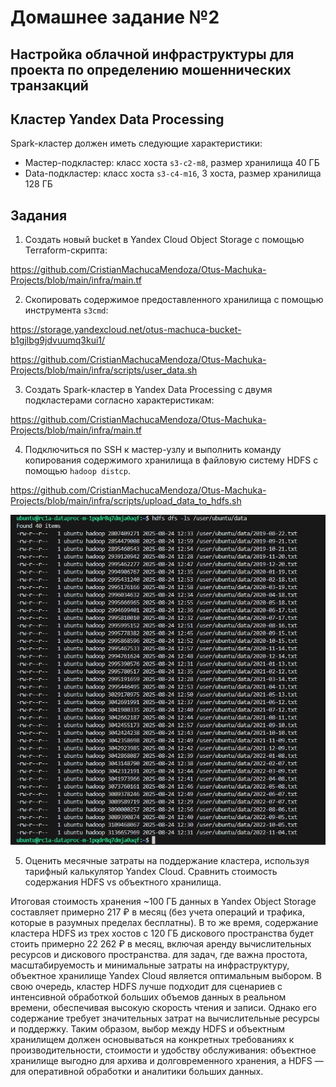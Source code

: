 # Домашнее задание №2  
## Настройка облачной инфраструктуры для проекта по определению мошеннических транзакций
## Кластер Yandex Data Processing

Spark-кластер должен иметь следующие характеристики:

- Мастер-подкластер: класс хоста `s3-c2-m8`, размер хранилища 40 ГБ  
- Data-подкластер: класс хоста `s3-c4-m16`, 3 хоста, размер хранилища 128 ГБ

## Задания

1. Создать новый bucket в Yandex Cloud Object Storage с помощью Terraform-скрипта:

https://github.com/CristianMachucaMendoza/Otus-Machuka-Projects/blob/main/infra/main.tf

2. Скопировать содержимое предоставленного хранилища с помощью инструмента `s3cmd`:

https://storage.yandexcloud.net/otus-machuca-bucket-b1gjlbg9jdvuumq3kui1/

https://github.com/CristianMachucaMendoza/Otus-Machuka-Projects/blob/main/infra/scripts/user_data.sh

3. Создать Spark-кластер в Yandex Data Processing с двумя подкластерами согласно характеристикам:

https://github.com/CristianMachucaMendoza/Otus-Machuka-Projects/blob/main/infra/main.tf

4. Подключиться по SSH к мастер-узлу и выполнить команду копирования содержимого хранилища в файловую систему HDFS с помощью `hadoop distcp`. 

https://github.com/CristianMachucaMendoza/Otus-Machuka-Projects/blob/main/infra/scripts/upload_data_to_hdfs.sh

![alt text](imgs/filesHdfs.png)


5. Оценить месячные затраты на поддержание кластера, используя тарифный калькулятор Yandex Cloud. Сравнить стоимость содержания HDFS vs объектного хранилища.

Итоговая стоимость хранения ~100 ГБ данных в Yandex Object Storage составляет примерно 217 ₽ в месяц (без учета операций и трафика, которые в разумных пределах бесплатны).
В то же время, содержание кластера HDFS из трех хостов с 120 ГБ дискового пространства будет стоить примерно 22 262 ₽ в месяц, включая аренду вычислительных ресурсов и дискового пространства.
для задач, где важна простота, масштабируемость и минимальные затраты на инфраструктуру, объектное хранилище Yandex Cloud является оптимальным выбором. В свою очередь, кластер HDFS лучше подходит для сценариев с интенсивной обработкой больших объемов данных в реальном времени, обеспечивая высокую скорость чтения и записи. Однако его содержание требует значительных затрат на вычислительные ресурсы и поддержку. Таким образом, выбор между HDFS и объектным хранилищем должен основываться на конкретных требованиях к производительности, стоимости и удобству обслуживания: объектное хранилище выгодно для архива и долговременного хранения, а HDFS — для оперативной обработки и аналитики больших данных.